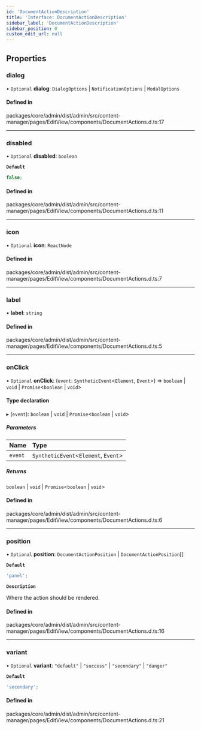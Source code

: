```yaml
---
id: 'DocumentActionDescription'
title: 'Interface: DocumentActionDescription'
sidebar_label: 'DocumentActionDescription'
sidebar_position: 0
custom_edit_url: null
---
```


## Properties

### dialog

• `Optional` **dialog**: `DialogOptions` \| `NotificationOptions` \| `ModalOptions`

#### Defined in

packages/core/admin/dist/admin/src/content-manager/pages/EditView/components/DocumentActions.d.ts:17

---

### disabled

• `Optional` **disabled**: `boolean`

**`Default`**

```ts
false;
```

#### Defined in

packages/core/admin/dist/admin/src/content-manager/pages/EditView/components/DocumentActions.d.ts:11

---

### icon

• `Optional` **icon**: `ReactNode`

#### Defined in

packages/core/admin/dist/admin/src/content-manager/pages/EditView/components/DocumentActions.d.ts:7

---

### label

• **label**: `string`

#### Defined in

packages/core/admin/dist/admin/src/content-manager/pages/EditView/components/DocumentActions.d.ts:5

---

### onClick

• `Optional` **onClick**: (`event`: `SyntheticEvent`<`Element`, `Event`\>) => `boolean` \| `void` \| `Promise`<`boolean` \| `void`\>

#### Type declaration

▸ (`event`): `boolean` \| `void` \| `Promise`<`boolean` \| `void`\>

##### Parameters

| Name    | Type                                  |
| :------ | :------------------------------------ |
| `event` | `SyntheticEvent`<`Element`, `Event`\> |

##### Returns

`boolean` \| `void` \| `Promise`<`boolean` \| `void`\>

#### Defined in

packages/core/admin/dist/admin/src/content-manager/pages/EditView/components/DocumentActions.d.ts:6

---

### position

• `Optional` **position**: `DocumentActionPosition` \| `DocumentActionPosition`[]

**`Default`**

```ts
'panel';
```

**`Description`**

Where the action should be rendered.

#### Defined in

packages/core/admin/dist/admin/src/content-manager/pages/EditView/components/DocumentActions.d.ts:16

---

### variant

• `Optional` **variant**: `"default"` \| `"success"` \| `"secondary"` \| `"danger"`

**`Default`**

```ts
'secondary';
```

#### Defined in

packages/core/admin/dist/admin/src/content-manager/pages/EditView/components/DocumentActions.d.ts:21
